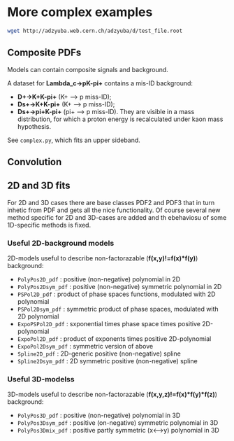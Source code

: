 # More complex examples

```bash
wget http://adzyuba.web.cern.ch/adzyuba/d/test_file.root
```

## Composite PDFs

Models can contain composite signals and background.

A dataset for **Lambda_c->pK-pi+** contains a mis-ID background:
  * **D+->K+K-pi+** (K+ --> p miss-ID);
  * **Ds+->K+K-pi+** (K+ --> p miss-ID);
  * **Ds+->pi+K-pi+** (pi+ --> p miss-ID).
They are visible in a mass distribution, for which a proton energy is
recalculated under kaon mass hypothesis.

See `complex.py`, which fits an upper sideband.


## Convolution

## 2D and 3D fits

For 2D and 3D cases there are base classes PDF2 and PDF3 that in turn 
inhetic from PDF and gets all the nice functionality. Of course several 
new method specific for 2D and 3D-cases are added and th ebehaviosu of 
some 1D-specific methods is fixed. 

### Useful 2D-background models

2D-models useful to describe non-factorazable (**f(x,y)!=f(x)*f(y)**) background:
  * `PolyPos2D_pdf` : positive (non-negative) polynomial in 2D
  * `PolyPos2Dsym_pdf` : positive (non-negative) symmetric polynomial in 2D
  * `PSPol2D_pdf` : product of phase spaces functions, modulated with 2D polynomial
  * `PSPol2Dsym_pdf` : symmetric product of phase spaces, modulated with 2D polynomial
  * `ExpoPSPol2D_pdf` : sxponential times phase space times positive 2D-polynomial
  * `ExpoPol2D_pdf` : product of exponents times positive 2D-polynomial
  * `ExpoPol2Dsym_pdf` : symmetric version of above
  * `Spline2D_pdf` : 2D-generic positive (non-negative) spline
  * `Spline2Dsym_pdf` : 2D symmetric positive (non-negative) spline

### Useful 3D-modelss

3D-models useful to describe non-factorazable (**f(x,y,z)!=f(x)*f(y)*f(z)**) background:
  * `PolyPos3D_pdf` : positive (non-negative) polynomial in 3D
  * `PolyPos3Dsym_pdf` : positive (on-negative) symmetric polynomial in 3D
  * `PolyPos3Dmix_pdf` : positive partly symmetric (x<-->y) polynomial in 3D

